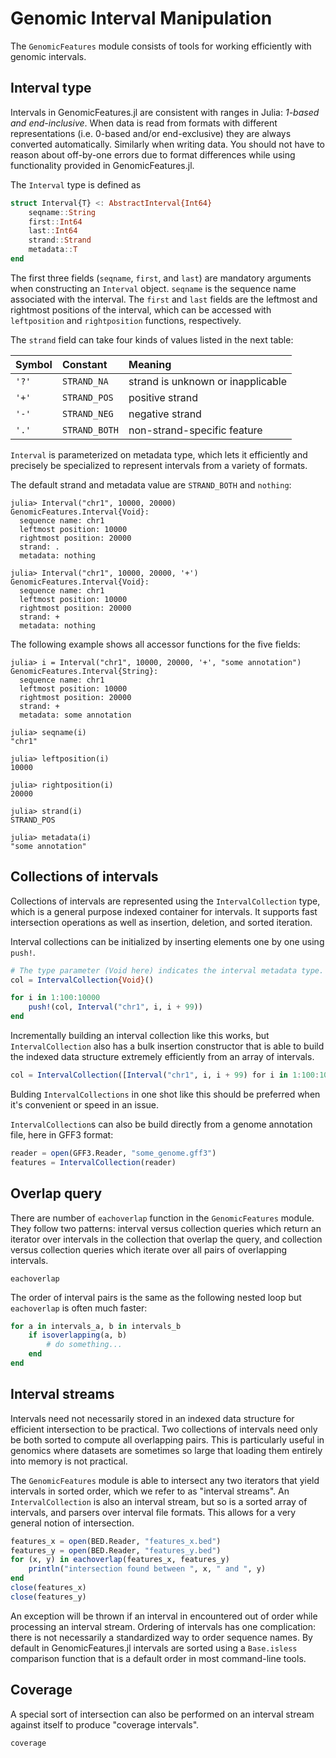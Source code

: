 # Genomic Interval Manipulation


The `GenomicFeatures` module consists of tools for working efficiently with
genomic intervals.


## Interval type

Intervals in GenomicFeatures.jl are consistent with ranges in Julia: *1-based
and end-inclusive*. When data is read from formats with different
representations (i.e. 0-based and/or end-exclusive) they are always converted
automatically.  Similarly when writing data. You should not have to reason about
off-by-one errors due to format differences while using functionality provided
in GenomicFeatures.jl.

The `Interval` type is defined as
```julia
struct Interval{T} <: AbstractInterval{Int64}
    seqname::String
    first::Int64
    last::Int64
    strand::Strand
    metadata::T
end
```

The first three fields (`seqname`, `first`, and `last`) are mandatory arguments
when constructing an `Interval` object. `seqname` is the sequence name
associated with the interval. The `first` and `last` fields are the leftmost and
rightmost positions of the interval, which can be accessed with `leftposition`
and `rightposition` functions, respectively.

The `strand` field can take four kinds of values listed in the next table:

| Symbol | Constant      | Meaning                           |
| :----- | :------------ | :-------------------------------- |
| `'?'`  | `STRAND_NA`   | strand is unknown or inapplicable |
| `'+'`  | `STRAND_POS`  | positive strand                   |
| `'-'`  | `STRAND_NEG`  | negative strand                   |
| `'.'`  | `STRAND_BOTH` | non-strand-specific feature       |

`Interval` is parameterized on metadata type, which lets it efficiently and
precisely be specialized to represent intervals from a variety of formats.

The default strand and metadata value are `STRAND_BOTH` and `nothing`:
```jlcon
julia> Interval("chr1", 10000, 20000)
GenomicFeatures.Interval{Void}:
  sequence name: chr1
  leftmost position: 10000
  rightmost position: 20000
  strand: .
  metadata: nothing

julia> Interval("chr1", 10000, 20000, '+')
GenomicFeatures.Interval{Void}:
  sequence name: chr1
  leftmost position: 10000
  rightmost position: 20000
  strand: +
  metadata: nothing

```

The following example shows all accessor functions for the five fields:
```jlcon
julia> i = Interval("chr1", 10000, 20000, '+', "some annotation")
GenomicFeatures.Interval{String}:
  sequence name: chr1
  leftmost position: 10000
  rightmost position: 20000
  strand: +
  metadata: some annotation

julia> seqname(i)
"chr1"

julia> leftposition(i)
10000

julia> rightposition(i)
20000

julia> strand(i)
STRAND_POS

julia> metadata(i)
"some annotation"

```


## Collections of intervals

Collections of intervals are represented using the `IntervalCollection` type,
which is a general purpose indexed container for intervals. It supports fast
intersection operations as well as insertion, deletion, and sorted iteration.

Interval collections can be initialized by inserting elements one by one using
`push!`.

```julia
# The type parameter (Void here) indicates the interval metadata type.
col = IntervalCollection{Void}()

for i in 1:100:10000
    push!(col, Interval("chr1", i, i + 99))
end
```

Incrementally building an interval collection like this works, but
`IntervalCollection` also has a bulk insertion constructor that is able to build
the indexed data structure extremely efficiently from an array of intervals.

```julia
col = IntervalCollection([Interval("chr1", i, i + 99) for i in 1:100:10000])
```

Bulding `IntervalCollections` in one shot like this should be preferred when
it's convenient or speed in an issue.

`IntervalCollection`s can also be build directly from a genome annotation file,
here in GFF3 format:

```julia
reader = open(GFF3.Reader, "some_genome.gff3")
features = IntervalCollection(reader)
```


## Overlap query

There are number of `eachoverlap` function in the `GenomicFeatures` module. They
follow two patterns: interval versus collection queries which return an iterator
over intervals in the collection that overlap the query, and collection versus
collection queries which iterate over all pairs of overlapping intervals.

```@docs
eachoverlap
```

The order of interval pairs is the same as the following nested loop but
`eachoverlap` is often much faster:
```julia
for a in intervals_a, b in intervals_b
    if isoverlapping(a, b)
        # do something...
    end
end
```


## Interval streams

Intervals need not necessarily stored in an indexed data structure for efficient
intersection to be practical. Two collections of intervals need only be both
sorted to compute all overlapping pairs. This is particularly useful in genomics
where datasets are sometimes so large that loading them entirely into memory is
not practical.

The `GenomicFeatures` module is able to intersect any two iterators that yield
intervals in sorted order, which we refer to as "interval streams". An
`IntervalCollection` is also an interval stream, but so is a sorted array of
intervals, and parsers over interval file formats. This allows for a very
general notion of intersection.

```julia
features_x = open(BED.Reader, "features_x.bed")
features_y = open(BED.Reader, "features_y.bed")
for (x, y) in eachoverlap(features_x, features_y)
    println("intersection found between ", x, " and ", y)
end
close(features_x)
close(features_y)
```

An exception will be thrown if an interval in encountered out of order while
processing an interval stream. Ordering of intervals has one complication: there
is not necessarily a standardized way to order sequence names. By default in
GenomicFeatures.jl intervals are sorted using a `Base.isless` comparison
function that is a default order in most command-line tools.
## Coverage

A special sort of intersection can also be performed on an interval stream
against itself to produce "coverage intervals".

```@docs
coverage
```
